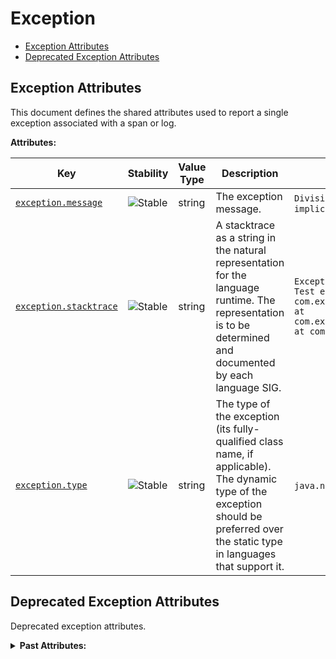 <!-- NOTE: THIS FILE IS AUTOGENERATED. DO NOT EDIT BY HAND. -->
<!-- see templates/registry/markdown/attribute_namespace.md.j2 -->

# Exception

- [Exception Attributes](#exception-attributes)
- [Deprecated Exception Attributes](#deprecated-exception-attributes)

## Exception Attributes

This document defines the shared attributes used to report a single exception associated with a span or log.

**Attributes:**

| Key | Stability | Value Type | Description | Example Values |
|---|---|---|---|---|
| <a id="exception-message" href="#exception-message">`exception.message`</a> | ![Stable](https://img.shields.io/badge/-stable-lightgreen) | string | The exception message. | `Division by zero`; `Can't convert 'int' object to str implicitly` |
| <a id="exception-stacktrace" href="#exception-stacktrace">`exception.stacktrace`</a> | ![Stable](https://img.shields.io/badge/-stable-lightgreen) | string | A stacktrace as a string in the natural representation for the language runtime. The representation is to be determined and documented by each language SIG. | `Exception in thread "main" java.lang.RuntimeException: Test exception\n at com.example.GenerateTrace.methodB(GenerateTrace.java:13)\n at com.example.GenerateTrace.methodA(GenerateTrace.java:9)\n at com.example.GenerateTrace.main(GenerateTrace.java:5)` |
| <a id="exception-type" href="#exception-type">`exception.type`</a> | ![Stable](https://img.shields.io/badge/-stable-lightgreen) | string | The type of the exception (its fully-qualified class name, if applicable). The dynamic type of the exception should be preferred over the static type in languages that support it. | `java.net.ConnectException`; `OSError` |

## Deprecated Exception Attributes

Deprecated exception attributes.

<details>
<summary><b>Past Attributes:</b></summary>

| Key | Type | Summary | Example Values | Deprecation Explanation |
|---|---|---|---|---|
| <a id="exception-escaped" href="#exception-escaped">`exception.escaped`</a> | boolean | Indicates that the exception is escaping the scope of the span. |  |  It's no longer recommended to record exceptions that are handled and do not escape the scope of a span.  |

</details>
